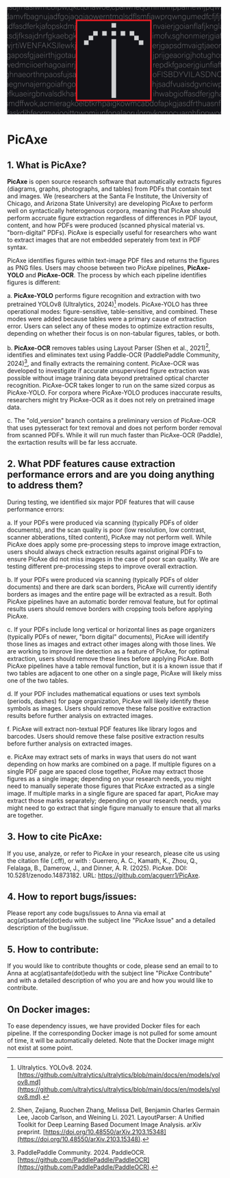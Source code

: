 <img src="https://github.com/acguerr1/PicAxe/blob/goodies/picaxe_logo.png?raw=true" alt="PicAxe_logo" width="500"/>

# PicAxe

## 1. What is PicAxe?

**PicAxe** is open source research software that automatically extracts figures (diagrams, graphs, photographs, and tables) from PDFs that contain text and images. We (researchers at the Santa Fe Institute, the University of Chicago, and Arizona State University) are developing PicAxe to perform well on syntactically heterogenous corpora, meaning that PicAxe should perform accruate figure extraction regardless of differences in PDF layout, content, and how PDFs were produced (scanned physical material vs. "born-digital" PDFs). PicAxe is especially useful for researchers who want to extract images that are not embedded seperately from text in PDF syntax.

PicAxe identifies figures within text-image PDF files and returns the figures as PNG files. Users may choose between two PicAxe pipelines, **PicAxe-YOLO** and **PicAxe-OCR**. The process by which each pipeline identifies figures is different:

a. **PicAxe-YOLO** performs figure recognition and extraction with two pretrained YOLOv8 (Ultralytics, 2024)[^1] models. PicAxe-YOLO has three operational modes: figure-sensitive, table-sensitive, and combined. These modes were added because tables were a primary cause of extraction error. Users can select any of these modes to optimize extraction results, depending on whether their focus is on non-tabular figures, tables, or both.

b. **PicAxe-OCR** removes tables using Layout Parser (Shen et al., 2021)[^2], identifies and eliminates text using Paddle-OCR (PaddlePaddle Community, 2024)[^3], and finally extracts the remaining content. PicAxe-OCR was developed to investigate if accurate unsupervised figure extraction was possible without image training data beyond pretrained optical charcter recognition. PicAxe-OCR takes longer to run on the same sized corpus as PicAxe-YOLO. For corpora where PicAxe-YOLO produces inaccurate results, researchers might try PicAxe-OCR as it does not rely on pretrained image data.

c. The "old_version" branch contains a preliminary version of PicAxe-OCR that uses pytesseract for text removal and does not perform border removal from scanned PDFs. While it will run much faster than PicAxe-OCR (Paddle), the exrtaction results will be far less accruate.

   
## 2. What PDF features cause extraction performance errors and are you doing anything to address them?
   
During testing, we identified six major PDF features that will cause performance errors:

a. If your PDFs were produced via scanning (typically PDFs of older documents), and the scan quality is poor (low resolution, low contrast, scanner abberations, tilted content), PicAxe may not perform well. While PicAxe does apply some pre-processing steps to improve image extraction, users should always check extraction results against original PDFs to ensure PicAxe did not miss images in the case of poor scan quality. We are testing different pre-processing steps to improve overall extraction.

b. If your PDFs were produced via scanning (typically PDFs of older documents) and there are dark scan borders, PicAxe will currently identify borders as images and the entire page will be extracted as a result. Both PicAxe pipelines have an automatic border removal feature, but for optimal results users should remove borders with cropping tools before applying PicAxe. 

c. If your PDFs include long vertical or horizontal lines as page organizers (typically PDFs of newer, "born digital" documents), PicAxe will identify those lines as images and extract other images along with those lines. We are working to improve line detection as a feature of PicAxe, for optimal extraction, users should remove these lines before applying PicAxe. Both PicAxe pipelines have a table removal function, but it is a known issue that if two tables are adjacent to one other on a single page, PicAxe will likely miss one of the two tables.

d. If your PDF includes mathematical equations or uses text symbols (periods, dashes) for page organization, PicAxe will likely identify these symbols as images. Users should remove these false positive extraction results before further analysis on extracted images.

f. PicAxe will extract non-textual PDF features like library logos and barcodes. Users should remove these false positive extraction results before further analysis on extracted images.
       
e. PicAxe may extract sets of marks in ways that users do not want depending on how marks are combined on a page. If multiple figures on a single PDF page are spaced close together, PicAxe may extract those figures as a single image; depending on your research needs, you might need to manually seperate those figures that PicAxe extracted as a single image. If multiple marks in a single figure are spaced far apart, PicAxe may extract those marks separately; depending on your research needs, you might need to go extract that single figure manually to ensure that all marks are together.

## 3. How to cite PicAxe: 

If you use, analyze, or refer to PicAxe in your research, please cite us using the citation file (.cff), or with : Guerrero, A. C., Kamath, K., Zhou, Q., Felalaga, B., Damerow, J., and Dinner, A. R. (2025). PicAxe. DOI: 10.5281/zenodo.14873182. URL: https://github.com/acguerr1/PicAxe. 

## 4. How to report bugs/issues: 

Please report any code bugs/issues to Anna via email at acg(at)santafe(dot)edu with the subject line "PicAxe Issue" and a detailed description of the bug/issue.

## 5. How to contribute:

If you would like to contribute thoughts or code, please send an email to to Anna at acg(at)santafe(dot)edu with the subject line "PicAxe Contribute" and with a detailed description of who you are and how you would like to contribute.

## On Docker images:

To ease dependency issues, we have provided Docker files for each pipeline. If the corresponding Docker image is not pulled for some amount of time, it will be automatically deleted. Note that the Docker image might not exist at some point. 


[^1]: Ultralytics. YOLOv8. 2024. [https://github.com/ultralytics/ultralytics/blob/main/docs/en/models/yolov8.md](https://github.com/ultralytics/ultralytics/blob/main/docs/en/models/yolov8.md).
[^2]: Shen, Zejiang, Ruochen Zhang, Melissa Dell, Benjamin Charles Germain Lee, Jacob Carlson, and Weining Li. 2021. LayoutParser: A Unified Toolkit for Deep Learning Based Document Image Analysis. arXiv preprint. [https://doi.org/10.48550/arXiv.2103.15348](https://doi.org/10.48550/arXiv.2103.15348).
[^3]: PaddlePaddle Community. 2024. PaddleOCR. [https://github.com/PaddlePaddle/PaddleOCR](https://github.com/PaddlePaddle/PaddleOCR).
